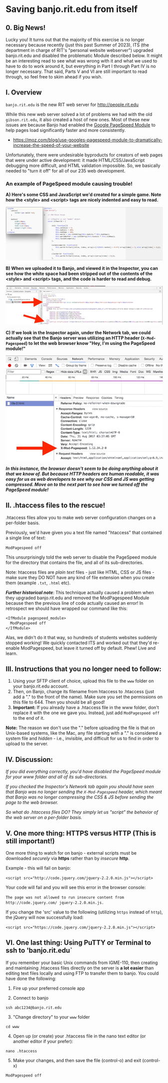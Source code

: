 # Saving banjo.rit.edu from itself

## 0. Big News!

Lucky you!  It turns out that the majority of this exercise is no longer necessary because recently (just this past Summer of 2023), ITS (the department in charge of RIT's "personal website webserver") upgraded banjo.rit.edu and disabled the problematic Module described below.  It might be an interesting read to see what was wrong with it and what we used to have to do to work around it, but everything in Part I through Part IV is no longer necessary.  That said, Parts V and VI are still important to read through, so feel free to skim ahead if you wish.

## I. Overview

`banjo.rit.edu` is the new RIT web server for http://people.rit.edu

While this new web server solved a lot of problems we had with the old `gibson.rit.edu`, it also created a host of new ones. 
Most of these new issues are because Banjo had enabled the [Google PageSpeed Module](https://www.modpagespeed.com) to help pages load significantly faster and more consistently. 

+ https://moz.com/blog/use-googles-pagespeed-module-to-dramatically-increase-the-speed-of-your-website

Unfortunately, there were undesirable byproducts for creators of web pages that were under active development: it made HTML/CSS/JavaScript debugging more difficult, and HTML validation impossible. So, we basically needed to "turn it off" for all of our 235 web development.

### An example of PageSpeed module causing trouble!
**A) Here's some CSS and JavaScript we'd created for a simple game. Note how the &lt;style&gt; and &lt;script&gt; tags are nicely indented and easy to read.**

![Code listing](_images/banjo-code-listing.jpg)


**B) When we uploaded it to Banjo, and viewed it in the Inspector, you can see how the white space had been stripped out of the contents of the &lt;style&gt; and &lt;script&gt; tags, and the code is harder to read and debug.**

![Compressed code listing](_images/banjo-code-listing-server-compressed.jpg)


**C) If we look in the Inspector again, under the Network tab, we could actually see that the Banjo server was utilizing an HTTP header (`X-Mod-Pagespeed`) to let the web browser know "Hey, I'm using the PageSpeed module!"**

![HTTP Headers](_images/banjo-modpagespeed-headers.jpg)


***In this instance, the browser doesn't seem to be doing anything about it that we know of. But because HTTP headers are human readable, it was easy for us as web developers to see why our CSS and JS was getting compressed. Move on to the next part to see how we turned off the PageSpeed module!***

## II. .htaccess files to the rescue!

.htaccess files allow you to make web server configuration changes on a per-folder basis. 

Previously, we'd have given you a text file named "htaccess" that contained a single line of text:

`ModPagespeed off`

This unsurprisingly told the web server to disable the PageSpeed module for the directory that contains the file, and all of its sub-directories.

Note: htaccess files are *plain text* files - just like HTML, CSS or JS files - make sure they DO NOT have any kind of file extension when you create them (example `.txt`, `.html` etc).

***Further historical note***:  This technique actually caused a problem when they upgraded banjo.rit.edu and removed the ModPagespeed Module because then the previous line of code actually caused an error!  In retrospect we should have wrapped our command like this:

```
<IfModule pagespeed_module>
  ModPagespeed off
</IfModule>
```

Alas, we didn't do it that way, so hundreds of students websites suddenly stopped working!  We quickly contacted ITS and worked out that they'd re-enable ModPagespeed, but leave it turned off by default.  Phew! Live and learn.

## III. Instructions that you no longer need to follow:
1. Using your SFTP client of choice, upload this file to the `www` folder on your banjo.rit.edu account.
2. Then, on Banjo, change its filename from htaccess to .htaccess (just add a "." to the front of the name). Make sure you set the permissions on this file to 644. Then you should be all good!
3. **Important:** If you already have a .htaccess file in the www folder, don't replace it with the one we gave you. Instead, just add `ModPagespeed off` to the end of it.

**Note:** The reason we don't use the "." before uploading the file is that on Unix-based systems, like the Mac, any file starting with a "." is considered a system file and *hidden* - i.e., invisible, and difficult for us to find in order to upload to the server.

## IV. Discussion:
*If you did everything correctly, you'd have disabled the PageSpeed module for your www folder and all of its sub-directories.*

*If you checked the Inspector's Network tab again you should have seen that Banjo was no longer sending the `X-Mod-Pagespeed` header, which meant that Banjo was no longer compressing the CSS & JS before sending the page to the web browser.*

*So what do .htaccess files DO? They simply let us "script" the behavior of the web server on a per-folder basis.*


## V. One more thing: HTTPS versus HTTP (This is still important!)
One more thing to watch for on banjo - external scripts must be downloaded *securely* via **https** rather than by *insecure* **http**.

Example - this will fail on banjo:

`<script src="http://code.jquery.com/jquery-2.2.0.min.js"></script>`

Your code will fail and you will see this error in the browser console:

`The page was not allowed to run insecure content from http://code.jquery.com/
jquery-2.2.0.min.js.`

If you change the 'src' value to the following (utilizing `https` instead of `http`), the jQuery will now successfully load:

`<script src="https://code.jquery.com/jquery-2.2.0.min.js"></script>`

## VI. One last thing: Using PuTTY or Terminal to ssh to 'banjo.rit.edu`

If you remember your basic Unix commands from IGME-110, then creating and maintaining .htaccess files directly on the server is **a lot easier** than editing text files locally and using FTP to transfer them to banjo.  You could have done the following:

1. Fire up your preferred console app

2. Connect to banjo
```
ssh abc1234@banjo.rit.edu
```

3. "Change directory" to your `www` folder
```
cd www
```

4. Open up (or create) your .htaccess file in the nano text editor (or another editor if your prefer):
```
nano .htaccess
```

5. Make your changes, and then save the file (control-o) and exit (control-x)

```
ModPagespeed off
```
